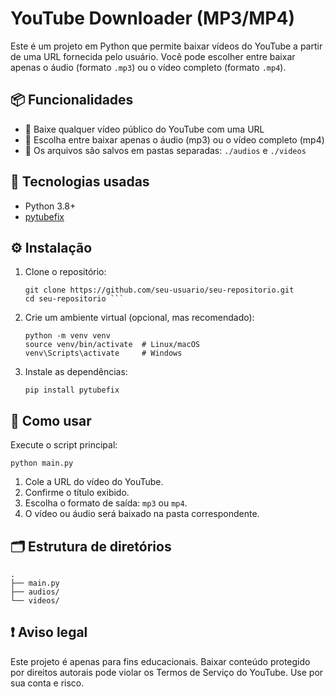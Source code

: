 # YouTube Downloader (MP3/MP4)

Este é um projeto em Python que permite baixar vídeos do YouTube a partir de uma URL fornecida pelo usuário. Você pode escolher entre baixar apenas o áudio (formato `.mp3`) ou o vídeo completo (formato `.mp4`).

## 📦 Funcionalidades

- 🔗 Baixe qualquer vídeo público do YouTube com uma URL
- 🎵 Escolha entre baixar apenas o áudio (mp3) ou o vídeo completo (mp4)
- 📁 Os arquivos são salvos em pastas separadas: `./audios` e `./videos`

## 🧰 Tecnologias usadas

- Python 3.8+
- [pytubefix](https://pypi.org/project/pytubefix/)

## ⚙️ Instalação

1. Clone o repositório:
   ```
   git clone https://github.com/seu-usuario/seu-repositorio.git
   cd seu-repositorio ```

2. Crie um ambiente virtual (opcional, mas recomendado):

   ```
   python -m venv venv
   source venv/bin/activate  # Linux/macOS
   venv\Scripts\activate     # Windows
   ```

3. Instale as dependências:

   ```
   pip install pytubefix
   ```

## 🚀 Como usar

Execute o script principal:


```python main.py```


1. Cole a URL do vídeo do YouTube.
2. Confirme o título exibido.
3. Escolha o formato de saída: `mp3` ou `mp4`.
4. O vídeo ou áudio será baixado na pasta correspondente.

## 🗂 Estrutura de diretórios

```
.
├── main.py
├── audios/
└── videos/
```

## ❗ Aviso legal

Este projeto é apenas para fins educacionais. Baixar conteúdo protegido por direitos autorais pode violar os Termos de Serviço do YouTube. Use por sua conta e risco.
